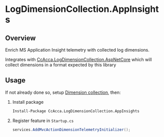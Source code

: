 # LogDimensionCollection.AppInsights

## Overview

Enrich MS Application Insight telemetry with collected log dimensions.

Integrates with [CcAcca.LogDimensionCollection.AspNetCore](https://www.nuget.org/packages/CcAcca.LogDimensionCollection.AspNetCore/) which will collect dimensions in a format expected by this library

## Usage

If not already done so, setup [Dimension collection](../LogDimensionCollection.AspNetCore/README.md), then:

1. Install package

   ```cmd
   Install-Package CcAcca.LogDimensionCollection.AppInsights
   ```

2. Register feature in `Startup.cs`

   ```c#
   services.AddMvcActionDimensionTelemetryInitializer();
   ```
